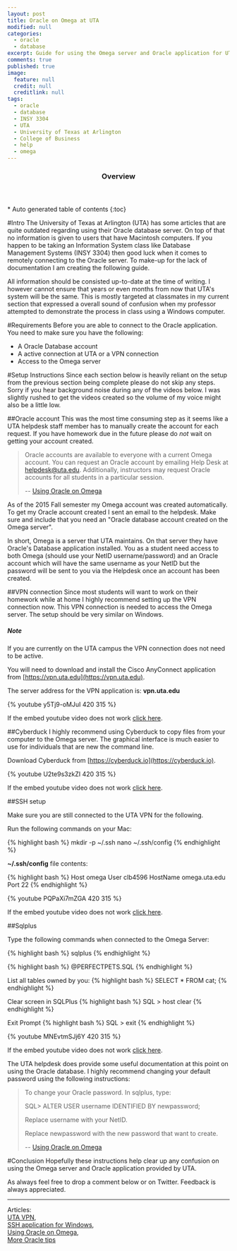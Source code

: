 ```yaml
---
layout: post
title: Oracle on Omega at UTA
modified: null
categories: 
  - oracle
  - database
excerpt: Guide for using the Omega server and Oracle application for UTA students.
comments: true
published: true
image: 
  feature: null
  credit: null
  creditlink: null
tags: 
  - oracle
  - database
  - INSY 3304
  - UTA
  - University of Texas at Arlington
  - College of Business
  - help
  - omega
---
```


<section id="table-of-contents" class="toc">
  <header>
    <h3>Overview</h3>
  </header>
<div id="drawer" markdown="1">
*  Auto generated table of contents
{:toc}
</div>
</section><!-- /#table-of-contents -->

#Intro
The University of Texas at Arlington (UTA) has some articles that are quite outdated regarding using their Oracle database server. On top of that no information is given to users that have Macintosh computers. If you happen to be taking an Information System class like Database Management Systems (INSY 3304) then good luck when it comes to remotely connecting to the Oracle server. To make-up for the lack of documentation I am creating the following guide. 

All information should be consisted up-to-date at the time of writing. I however cannot ensure that years or even months from now that UTA's system will be the same. This is mostly targeted at classmates in my current section that expressed a overall sound of confusion when my professor attempted to demonstrate the process in class using a Windows computer.

#Requirements
Before you are able to connect to the Oracle application. You need to make sure you have the following:

* A Oracle Database account
* A active connection at UTA or a VPN connection
* Access to the Omega server

#Setup Instructions
Since each section below is heavily reliant on the setup from the previous section being complete please do not skip any steps. Sorry if you hear background noise during any of the videos below. I was slightly rushed to get the videos created so the volume of my voice might also be a little low.

##Oracle account
This was the most time consuming step as it seems like a UTA helpdesk staff member has to manually create the account for each request. If you have homework due in the future please do _not_ wait on getting your account created. 

> Oracle accounts are available to everyone with a current Omega account. You can request an Oracle account by emailing Help Desk at [helpdesk@uta.edu](mailto:helpdesk@uta.edu). Additionally, instructors may request Oracle accounts for all students in a particular session.
> 
> -- [Using Oracle on Omega](http://www.uta.edu/oit/cs/unix/applications/oracle/Using-Oracle-on-Omega.php)

As of the 2015 Fall semester my Omega account was created automatically. To get my Oracle account created I sent an email to the helpdesk. Make sure and include that you need an "Oracle database account created on the Omega server". 

In short, Omega is a server that UTA maintains. On that server they have Oracle's Database application installed. You as a student need access to both Omega (should use your NetID username/password) and an Oracle account which will have the same username as your NetID but the password will be sent to you via the Helpdesk once an account has been created.

##VPN connection
Since most students will want to work on their homework while at home I highly recommend setting up the VPN connection now. This VPN connection is needed to access the Omega server. The setup should be very similar on Windows.

<div class="note info">
  <h5>Note</h5>
  <p>If you are currently on the UTA campus the VPN connection does not need to be active.</p>
</div>

You will need to download and install the Cisco AnyConnect application from [https://vpn.uta.edu](https://vpn.uta.edu).

The server address for the VPN application is: **vpn.uta.edu**

{% youtube y5Tj9-oMJuI 420 315 %}

If the embed youtube video does not work [click here](https://www.youtube.com/watch?v=y5Tj9-oMJuI).



##Cyberduck
I highly recommend using Cyberduck to copy files from your computer to the Omega server. The graphical interface is much easier to use for individuals that are new the command line. 

Download Cyberduck from [https://cyberduck.io](https://cyberduck.io).

{% youtube U2te9s3zkZI 420 315 %}

If the embed youtube video does not work [click here](https://www.youtube.com/watch?v=U2te9s3zkZI).


##SSH setup

Make sure you are still connected to the UTA VPN for the following. 

Run the following commands on your Mac:

{% highlight bash %}
mkdir -p ~/.ssh
nano ~/.ssh/config
{% endhighlight %}


**~/.ssh/config** file contents:

{% highlight bash %}
Host omega
    User clb4596
    HostName omega.uta.edu
    Port 22
{% endhighlight %}

{% youtube PQPaXi7mZGA 420 315 %}

If the embed youtube video does not work [click here](https://www.youtube.com/watch?v=PQPaXi7mZGA).

##Sqlplus


Type the following commands when connected to the Omega Server:

{% highlight bash %}
sqlplus
{% endhighlight %}

{% highlight bash %}
@PERFECTPETS.SQL
{% endhighlight %}

List all tables owned by you:
{% highlight bash %}
SELECT * FROM cat;
{% endhighlight %}


Clear screen in SQLPlus
{% highlight bash %}
SQL > host clear
{% endhighlight %}

Exit Prompt
{% highlight bash %}
SQL > exit
{% endhighlight %}

{% youtube MNEvtmSJj6Y 420 315 %}

If the embed youtube video does not work [click here](https://www.youtube.com/watch?v=MNEvtmSJj6Y).


The UTA helpdesk does provide some useful documentation at this point on using the Oracle database. I highly recommend changing your default password using the following instructions:

> To change your Oracle password. In sqlplus, type:
> 
> SQL> ALTER USER username IDENTIFIED BY newpassword;
> 
> Replace username with your NetID.
> 
> Replace newpassword with the new password that want to create.
>
> -- [Using Oracle on Omega](http://www.uta.edu/oit/cs/unix/applications/oracle/Using-Oracle-on-Omega.php)

#Conclusion
Hopefully these instructions help clear up any confusion on using the Omega server and Oracle application provided by UTA.

As always feel free to drop a comment below or on Twitter. Feedback is always appreciated.

---

Articles:  
[UTA VPN](http://www.uta.edu/oit/cs/software/vpn/),  
[SSH application for Windows](http://www.uta.edu/oit/cs/software/ssh/ssh-secure-shell-for-workstations-3/index.php),  
[Using Oracle on Omega](http://www.uta.edu/oit/cs/unix/applications/oracle/Using-Oracle-on-Omega.php),  
[More Oracle tips](http://crystal.uta.edu/~elmasri/db2/usingOracleOnOmega.html)  